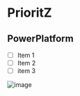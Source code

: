 # PrioritZ
## PowerPlatform 

- [ ] Item 1
- [ ] Item 2
- [ ] item 3

![image](https://user-images.githubusercontent.com/13762183/223383336-e87028d0-05be-41ac-b32d-778b1504127a.png)




